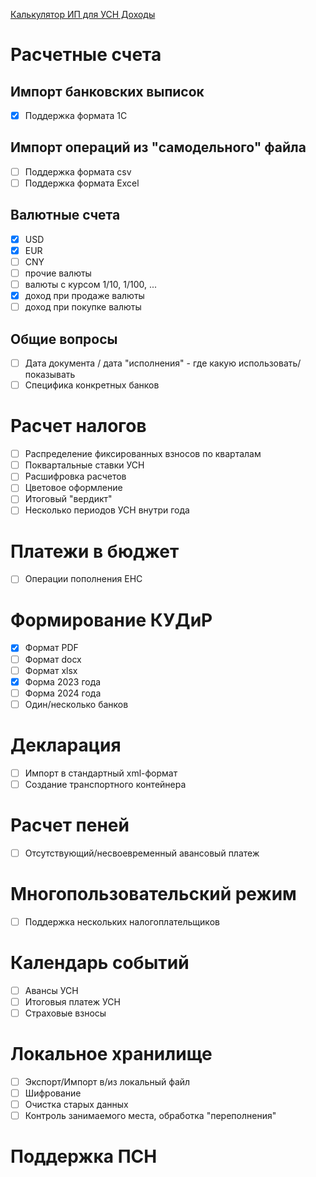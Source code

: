 [Калькулятор ИП для УСН Доходы](https://falconandy.github.io/tax-calculator/)

# Расчетные счета

## Импорт банковских выписок

- [x] Поддержка формата 1С

## Импорт операций из "самодельного" файла

- [ ] Поддержка формата csv
- [ ] Поддержка формата Excel

## Валютные счета

- [x] USD
- [x] EUR
- [ ] CNY
- [ ] прочие валюты
- [ ] валюты с курсом 1/10, 1/100, ...
- [x] доход при продаже валюты
- [ ] доход при покупке валюты

## Общие вопросы

- [ ] Дата документа / дата "исполнения" - где какую использовать/показывать
- [ ] Специфика конкретных банков

# Расчет налогов

- [ ] Распределение фиксированных взносов по кварталам
- [ ] Поквартальные ставки УСН
- [ ] Расшифровка расчетов
- [ ] Цветовое оформление
- [ ] Итоговый "вердикт"
- [ ] Несколько периодов УСН внутри года

# Платежи в бюджет

- [ ] Операции пополнения ЕНС

# Формирование КУДиР

- [x] Формат PDF
- [ ] Формат docx
- [ ] Формат xlsx
- [x] Форма 2023 года
- [ ] Форма 2024 года
- [ ] Один/несколько банков

# Декларация

- [ ] Импорт в стандартный xml-формат
- [ ] Создание транспортного контейнера

# Расчет пеней

- [ ] Отсутствующий/несвоевременный авансовый платеж

# Многопользовательский режим

- [ ] Поддержка нескольких налогоплательщиков

# Календарь событий

- [ ] Авансы УСН
- [ ] Итоговыя платеж УСН
- [ ] Страховые взносы

# Локальное хранилище

- [ ] Экспорт/Импорт в/из локальный файл
- [ ] Шифрование
- [ ] Очистка старых данных
- [ ] Контроль занимаемого места, обработка "переполнения"

# Поддержка ПСН
